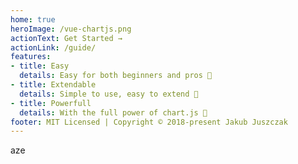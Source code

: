 ```yaml
---
home: true
heroImage: /vue-chartjs.png
actionText: Get Started →
actionLink: /guide/
features:
- title: Easy
  details: Easy for both beginners and pros 🙌
- title: Extendable
  details: Simple to use, easy to extend 💪
- title: Powerfull
  details: With the full power of chart.js 💯
footer: MIT Licensed | Copyright © 2018-present Jakub Juszczak
---
```

aze
